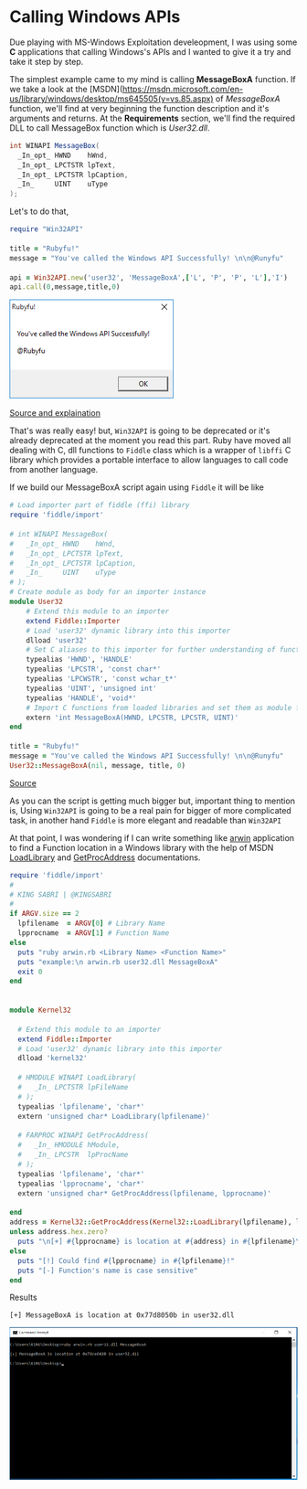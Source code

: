 # Calling Windows APIs
Due playing with MS-Windows Exploitation develeopment, I was using some **C** applications that calling Windows's APIs and I wanted to give it a try and take it step by step.

The simplest example came to my mind is calling **MessageBoxA** function. If we take a look at the [MSDN](https://msdn.microsoft.com/en-us/library/windows/desktop/ms645505(v=vs.85.aspx) of *MessageBoxA* function, we'll find at very beginning the function description and it's arguments and returns. At the **Requirements** section, we'll find the required DLL to call MessageBox function which is *User32.dll*.

```csharp
int WINAPI MessageBox(
  _In_opt_ HWND    hWnd,
  _In_opt_ LPCTSTR lpText,
  _In_opt_ LPCTSTR lpCaption,
  _In_     UINT    uType
);
```
Let's to do that,
```ruby
require "Win32API"

title = "Rubyfu!"
message = "You've called the Windows API Successfully! \n\n@Runyfu" 

api = Win32API.new('user32', 'MessageBoxA',['L', 'P', 'P', 'L'],'I')
api.call(0,message,title,0)
```

![](MessageBoxA1.png)

[Source and explaination](http://www.rubytips.org/2008/05/13/accessing-windows-api-from-ruby-using-win32api-library/)

That's was really easy! but, `Win32API` is going to be deprecated or it's already deprecated at the moment you read this part. Ruby have moved all dealing with C, dll functions to `Fiddle` class which is a wrapper of `libffi` C library which provides a portable interface to allow languages to call code from another language. 

If we build our MessageBoxA script again using `Fiddle` it will be like
```ruby
# Load importer part of fiddle (ffi) library
require 'fiddle/import'

# int WINAPI MessageBox(
#   _In_opt_ HWND    hWnd,
#   _In_opt_ LPCTSTR lpText,
#   _In_opt_ LPCTSTR lpCaption,
#   _In_     UINT    uType
# );
# Create module as body for an importer instance
module User32
	# Extend this module to an importer
	extend Fiddle::Importer
	# Load 'user32' dynamic library into this importer
	dlload 'user32'
	# Set C aliases to this importer for further understanding of function signatures
	typealias 'HWND', 'HANDLE'
	typealias 'LPCSTR', 'const char*'
	typealias 'LPCWSTR', 'const wchar_t*'
	typealias 'UINT', 'unsigned int'
	typealias 'HANDLE', 'void*'
	# Import C functions from loaded libraries and set them as module functions
	extern 'int MessageBoxA(HWND, LPCSTR, LPCSTR, UINT)'
end

title = "Rubyfu!"
message = "You've called the Windows API Successfully! \n\n@Runyfu"
User32::MessageBoxA(nil, message, title, 0)
```
[Source](https://gist.github.com/Youka/3ebbdfd03454afa7d0c4)

As you can the script is getting much bigger but, important thing to mention is, Using `Win32API` is going to be a real pain for bigger of more complicated task, in another hand `Fiddle` is more elegant and readable than `Win32API`

At that point, I was wondering if I can write something like [arwin](http://www.vividmachines.com/shellcode/arwin.c) application to find a Function location in a Windows library with the help of MSDN [LoadLibrary](https://msdn.microsoft.com/en-us/library/windows/desktop/ms684175(v=vs.85).aspx) and [GetProcAddress](https://msdn.microsoft.com/en-us/library/windows/desktop/ms683212(v=vs.85).aspx) documentations.
```ruby
require 'fiddle/import'
# 
# KING SABRI | @KINGSABRI
#
if ARGV.size == 2
  lpfilename  = ARGV[0] # Library Name
  lpprocname  = ARGV[1] # Function Name 
else
  puts "ruby arwin.rb <Library Name> <Function Name>"
  puts "example:\n arwin.rb user32.dll MessageBoxA"
  exit 0
end


module Kernel32
  
  # Extend this module to an importer
  extend Fiddle::Importer
  # Load 'user32' dynamic library into this importer
  dlload 'kernel32'
  
  # HMODULE WINAPI LoadLibrary(
  #   _In_ LPCTSTR lpFileName
  # );
  typealias 'lpfilename', 'char*'
  extern 'unsigned char* LoadLibrary(lpfilename)'
  
  # FARPROC WINAPI GetProcAddress(
  #   _In_ HMODULE hModule,
  #   _In_ LPCSTR  lpProcName
  # );
  typealias 'lpfilename', 'char*'
  typealias 'lpprocname', 'char*'
  extern 'unsigned char* GetProcAddress(lpfilename, lpprocname)'
  
end
address = Kernel32::GetProcAddress(Kernel32::LoadLibrary(lpfilename), lpprocname).inspect.scan(/0x[\h]+/i)[1]
unless address.hex.zero?
  puts "\n[+] #{lpprocname} is location at #{address} in #{lpfilename}\n" 
else
  puts "[!] Could find #{lpprocname} in #{lpfilename}!"
  puts "[-] Function's name is case sensitive"
end
```

Results 
```
[+] MessageBoxA is location at 0x77d8050b in user32.dll
```
![](Arwin1.png)